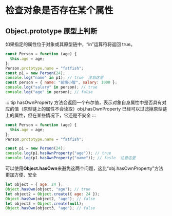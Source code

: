 # 检查对象是否存在某个属性

## Object.prototype 原型上判断

如果指定的属性位于对象或其原型链中，“in”运算符将返回 true。

```jsx
const Person = function (age) {
  this.age = age;
};
Person.prototype.name = "fatfish";
const p1 = new Person(24);
console.log("name" in p1); // true  注意这里
const person = { name: "前端小智", salary: 1000 };
console.log("salary" in person); // true
console.log("age" in person); // false
```

::: tip
hasOwnProperty 方法会返回一个布尔值，表示对象自身属性中是否具有对应的值（原型链上的属性不会读取）obj.hasOwnProperty 已经可以过滤掉原型链上的属性，但在某些情况下，它还是不安全
:::

```jsx
const Person = function (age) {
  this.age = age;
};
Person.prototype.name = "fatfish";

const p1 = new Person(24);
console.log(p1.hasOwnProperty("age")); // true
console.log(p1.hasOwnProperty("name")); // fasle  注意这里
```

可以使用**Object.hasOwn**来避免这两个问题，这比“obj.hasOwnProperty”方法更加方便、安全

```jsx
let object = { age: 24 };
Object.hasOwn(object, "age"); // true
let object2 = Object.create({ age: 24 });
Object.hasOwn(object2, "age"); // false
let object3 = Object.create(null);
Object.hasOwn(object3, "age"); // false
```

